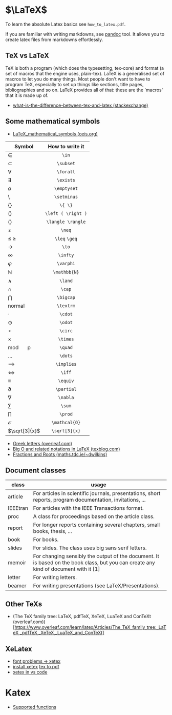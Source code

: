 $\LaTeX$
========

To learn the absolute Latex basics see `how_to_latex.pdf`.

If you are familiar with writing markdowns, see [pandoc](https://pandoc.org/demos.html) tool.
It allows you to create latex files from markdowns effortlessly.

## TeX vs LaTeX

TeX is both a program (which does the typesetting, tex-core) and format (a set of macros that the engine uses, plain-tex).
LaTeX is a generalised set of macros to let you do many things. Most people don't want to have to program TeX, especially to set up things like sections, title pages, bibliographies and so on. LaTeX provides all of that: these are the 'macros' that it is made up of.

* [what-is-the-difference-between-tex-and-latex (stackexchange)](https://tex.stackexchange.com/questions/49/what-is-the-difference-between-tex-and-latex)

## Some mathematical symbols

* [LaTeX_mathematical_symbols (oeis.org)](https://oeis.org/wiki/List_of_LaTeX_mathematical_symbols)

| Symbol             | How to write it    |
| ---                | :---:              |
| $\in$              | `\in`              |
| $\subset$          | `\subset`          |
| $\forall$          | `\forall`          |
| $\exists$          | `\exists`          |
| $\emptyset$        | `\emptyset`        |
| $\setminus$        | `\setminus`        |
| $\{ \}$            | `\{ \}`            |
| $\left ( \right )$ | `\left ( \right )` |
| $\langle \rangle$  | `\langle \rangle`  |
| $\neq$             | `\neq`             |
| $\leq$ $\geq$      | `\leq` `\geq`      |
| $\to$              | `\to`              |
| $\infty$           | `\infty`           |
| $\varphi$          | `\varphi`          |
| $\mathbb{N}$       | `\mathbb{N}`       |
| $\land$            | `\land`            |
| $\cap$             | `\cap`             |
| $\bigcap$          | `\bigcap`          |
| $\textrm{normal}$  | `\textrm`          |
| $\cdot$            | `\cdot`            |
| $\odot$            | `\odot`            |
| $\circ$            | `\circ`            |
| $\times$           | `\times`           |
| mod $\quad$ p      | `\quad`            |
| $\dots$            | `\dots`            |
| $\implies$         | `\implies`         |
| $\iff$             | `\iff`             |
| $\equiv$           | `\equiv`           |
| $\partial$         | `\partial`         |
| $\nabla$           | `\nabla`           |
| $\sum$             | `\sum`             |
| $\prod$            | `\prod`            |
| $\mathcal{O}$      | `\mathcal{O}`      |
| $\sqrt[3]{x}$      | `\sqrt[3]{x}`      |

* [Greek letters (overleaf.com)](https://www.overleaf.com/learn/latex/List_of_Greek_letters_and_math_symbols)
* [Big O and related notations in LaTeX (texblog.com)](https://texblog.org/2014/06/24/big-o-and-related-notations-in-latex/)
* [Fractions and Roots (maths.tdc.ie/~dwilkins)](https://www.maths.tcd.ie/~dwilkins/LaTeXPrimer/FractsRoots.html)

## Document classes

| class | usage |
| --- | --- |
| article | For articles in scientific journals, presentations, short reports, program documentation, invitations, ... |
| IEEEtran | For articles with the IEEE Transactions format. |
| proc | A class for proceedings based on the article class. |
| report | For longer reports containing several chapters, small books, thesis, ... |
| book | For books. |
| slides | For slides. The class uses big sans serif letters. |
| memoir | For changing sensibly the output of the document. It is based on the book class, but you can create any kind of document with it [1] |
| letter | For writing letters. |
| beamer | For writing presentations (see LaTeX/Presentations). |

## Other TeXs

* (The TeX family tree: LaTeX, pdfTeX, XeTeX, LuaTeX and ConTeXt (overleaf.com))[https://www.overleaf.com/learn/latex/Articles/The_TeX_family_tree:_LaTeX,_pdfTeX,_XeTeX,_LuaTeX_and_ConTeXt]

## XeLatex

* [font problems -> xetex](https://stackoverflow.com/questions/25969041/package-inputenc-error-unicode-char-u8%CE%B2-not-set-up-for-use-with-latex)
* [install xetex](https://tex.stackexchange.com/questions/179778/xelatex-under-ubuntu)
[tex to pdf](https://tug.org/pipermail/xetex/2009-November/014991.html)
* [xetex in vs code](https://stackoverflow.com/questions/56109128/enable-xelatex-in-latex-workshops-for-visual-studio-code)

# Katex

* [Supported functions](https://katex.org/docs/supported.html)
